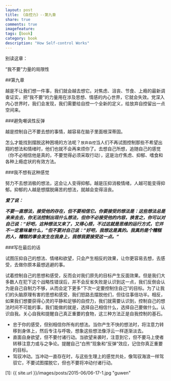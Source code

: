```yaml
---
layout: post
title: 《自控力》--第九章
share: true
comments: true
imagefeature:
tags: [book]
category: book
description: "How Self-control Works"
---
```

别读这章：

“我不要”力量的局限性
<!--more-->

##第九章

越是不让我们想一件事，我们就会越去想它。对焦虑、沮丧、节食、上瘾的最新调查证实，把“我不要”的力量用在涉及思想、情感的内心世界，它就会失效。党深入内心世界时，我们会发现，我们需要给自控一个全新的定义，给放弃自控留出一点空间来。

###避免嘲讽性反弹

越是控制自己不要去想的事情，越容易在脑子里面根深蒂固。

怎么才能找到摆脱这种困境的方法呢？`放弃自控`当人们不再试图控制那些不希望出翔的想法和情绪时，他们也就不会再来烦你了。去想自己所想，追随自己的感觉（你不必相信他是真的，不要觉得必须采取行动），这是治疗焦虑、抑郁、嗜食和各种上瘾症状的有效方法。

###我不想有这种感觉

努力不去想消极的想法，这会让人变得抑郁。越是压抑消极情绪，人越可能变得抑郁。抑郁的人越是想摆脱痛苦的想法，就越会变得沮丧。

***爱了说：***

***不要一直想法，接受他的存在，但不要相信它。你要接受的想法是：这些想法总是来来去去，你无法控制出现什么想法，但你不必接受他的内容，换言之，你可以对自己说：“好吧，这种想法又来了，又得心烦，不过这就是思维的运行方式，它并不一定意味着什么，”但不要对自己说：“好吧，我想这是真的。我真的是个糟糕的人，糟糕的事会发生在我身上，我想我要接受这一点。”***

###写在最后的话

试图压抑自己的想法、情绪和欲望，只会产生相反的效果，让你更容易去想，去感受，去做你原本最想逃避的事。

试着控制自己的思想和感受，反而会对我们原先的目标产生反面效果。但是我们大多数人在犯下这个战略性错误后，并不会反省失败是认识到这一点，我们反倒会认为是自己自制力不够，从而会定下更多“下次一定要控制住自己”的目标。为了让我们的头脑原理有害的思想和感受，我们怒路去摆脱他们，但往往事倍功半。相反，如果我们想要获得心灵的平静和足够的自控力，我们就需要认识到，控制自己的想法时间不可能的事，我们能做的就是，选择自己相信什么，选择自己要做什么。认识自我。关心自我和提醒自己真正重要的食物，这三种方法正是自我控制的基石。

* 忠于你的感受，但别相信你所有的想法。当你产生不快的想法时，将注意力转移到身体上，然后专注与呼吸，想象这些想法像浮云一样逐渐淡去。
* 直面自身欲望，但不要付诸行动。当欲望来袭时，注意到它，但不要马上使者转移注意力或与之争论。提醒自己“白熊”现象和“反弹”效应，记住你真正重要的目标。
* 驾驭冲动。当冲动一直存在时，与这些生理上的感觉共处，像驾驭海浪一样驾驭它，不要试图摆脱它，但也不要将冲动付诸行动。

[1]: {{ site.url }}/images/posts/2015-06/06-17-1.jpg "guwen"




